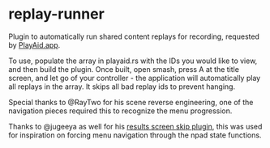 # replay-runner
Plugin to automatically run shared content replays for recording, requested by [PlayAid.app](https://twitter.com/PlayAidAI).

To use, populate the array in playaid.rs with the IDs you would like to view, and then build the plugin. Once built, open smash, press A at the title screen, and let go of your controller - the application will automatically play all replays in the array. It skips all bad replay ids to prevent hanging.

Special thanks to @RayTwo for his scene reverse engineering, one of the navigation pieces required this to recognize the menu progression.

Thanks to @jugeeya as well for his [results screen skip plugin](https://github.com/jugeeya/results-screen-skip/), this was used for inspiration on forcing menu navigation through the npad state functions.
